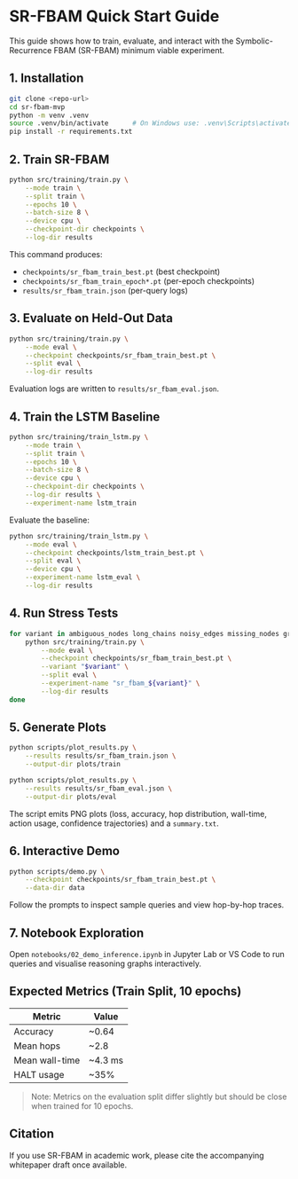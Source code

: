 # SR-FBAM Quick Start Guide

This guide shows how to train, evaluate, and interact with the Symbolic-Recurrence FBAM (SR-FBAM) minimum viable experiment.

## 1. Installation

```bash
git clone <repo-url>
cd sr-fbam-mvp
python -m venv .venv
source .venv/bin/activate      # On Windows use: .venv\Scripts\activate
pip install -r requirements.txt
```

## 2. Train SR-FBAM

```bash
python src/training/train.py \
    --mode train \
    --split train \
    --epochs 10 \
    --batch-size 8 \
    --device cpu \
    --checkpoint-dir checkpoints \
    --log-dir results
```

This command produces:
- `checkpoints/sr_fbam_train_best.pt` (best checkpoint)
- `checkpoints/sr_fbam_train_epoch*.pt` (per-epoch checkpoints)
- `results/sr_fbam_train.json` (per-query logs)

## 3. Evaluate on Held-Out Data

```bash
python src/training/train.py \
    --mode eval \
    --checkpoint checkpoints/sr_fbam_train_best.pt \
    --split eval \
    --log-dir results
```

Evaluation logs are written to `results/sr_fbam_eval.json`.

## 4. Train the LSTM Baseline

```bash
python src/training/train_lstm.py \
    --mode train \
    --split train \
    --epochs 10 \
    --batch-size 8 \
    --device cpu \
    --checkpoint-dir checkpoints \
    --log-dir results \
    --experiment-name lstm_train
```

Evaluate the baseline:

```bash
python src/training/train_lstm.py \
    --mode eval \
    --checkpoint checkpoints/lstm_train_best.pt \
    --split eval \
    --device cpu \
    --experiment-name lstm_eval \
    --log-dir results
```

## 4. Run Stress Tests

```bash
for variant in ambiguous_nodes long_chains noisy_edges missing_nodes graph_growth; do
    python src/training/train.py \
        --mode eval \
        --checkpoint checkpoints/sr_fbam_train_best.pt \
        --variant "$variant" \
        --split eval \
        --experiment-name "sr_fbam_${variant}" \
        --log-dir results
done
```

## 5. Generate Plots

```bash
python scripts/plot_results.py \
    --results results/sr_fbam_train.json \
    --output-dir plots/train

python scripts/plot_results.py \
    --results results/sr_fbam_eval.json \
    --output-dir plots/eval
```

The script emits PNG plots (loss, accuracy, hop distribution, wall-time, action usage, confidence trajectories) and a `summary.txt`.

## 6. Interactive Demo

```bash
python scripts/demo.py \
    --checkpoint checkpoints/sr_fbam_train_best.pt \
    --data-dir data
```

Follow the prompts to inspect sample queries and view hop-by-hop traces.

## 7. Notebook Exploration

Open `notebooks/02_demo_inference.ipynb` in Jupyter Lab or VS Code to run queries and visualise reasoning graphs interactively.

## Expected Metrics (Train Split, 10 epochs)

| Metric          | Value    |
|-----------------|----------|
| Accuracy        | ~0.64    |
| Mean hops       | ~2.8     |
| Mean wall-time  | ~4.3 ms |
| HALT usage      | ~35%     |

> Note: Metrics on the evaluation split differ slightly but should be close when trained for 10 epochs.

## Citation

If you use SR-FBAM in academic work, please cite the accompanying whitepaper draft once available.
